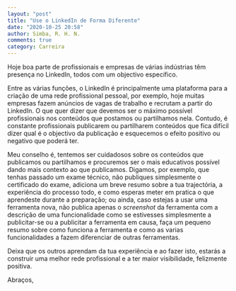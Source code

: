 ```yaml
---
layout: "post"
title: "Use o LinkedIn de Forma Diferente"
date: "2020-10-25 20:58"
author: Simba, R. H. N.
comments: true
category: Carreira
---
```

Hoje boa parte de profissionais e empresas de várias indústrias têm presença no LinkedIn, todos com um objectivo específico.

Entre as várias funções, o LinkedIn é principalmente uma plataforma para a criação de uma rede profissional pessoal, por exemplo, hoje muitas empresas fazem anúncios de vagas de trabalho e recrutam a partir do LinkedIn. O que quer dizer que devemos ser o máximo possível profissionais nos conteúdos que postamos ou partilhamos nela. Contudo, é constante profissionais publicarem ou partilharem conteúdos que fica difícil dizer qual é o objectivo da publicação e esquecemos o efeito positivo ou negativo que poderá ter.

Meu conselho é, tentemos ser cuidadosos sobre os conteúdos que publicamos ou partilhamos e procuremos ser o mais educativos possível dando mais contexto ao que publicamos. Digamos, por exemplo, que tenhas passado um exame técnico, não publiques simplesmente o certificado do exame, adiciona um breve resumo sobre a tua trajectória, a experiência do processo todo, e como esperas meter em pratica o que aprendeste durante a preparação; ou ainda, caso estejas a usar uma ferramenta nova, não publica apenas o *screenshot* da ferramenta com a descrição de uma funcionalidade como se estivesses simplesmente a publicitar-se ou a publicitar a ferramenta em causa, faça um pequeno resumo sobre como funciona a ferramenta e como as varias funcionalidades a fazem diferenciar de outras ferramentas.

Deixa que os outros aprendam da tua experiência e ao fazer isto, estarás a construir uma melhor rede profissional e a ter maior visibilidade, felizmente positiva.


Abraços,
